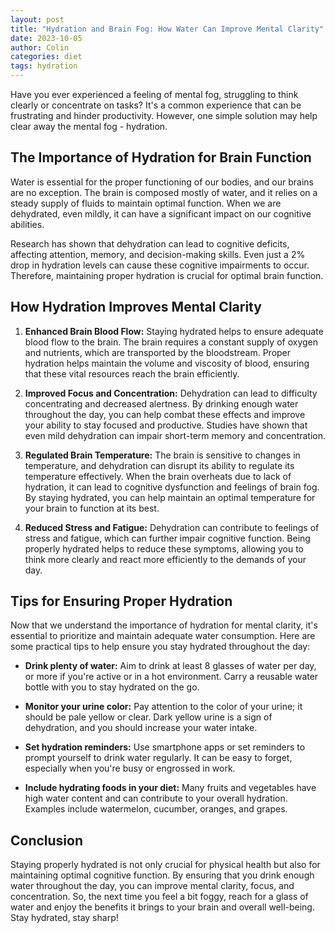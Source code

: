 ```yaml
---
layout: post
title: "Hydration and Brain Fog: How Water Can Improve Mental Clarity"
date: 2023-10-05
author: Colin
categories: diet
tags: hydration
---
```


Have you ever experienced a feeling of mental fog, struggling to think clearly or concentrate on tasks? It's a common experience that can be frustrating and hinder productivity. However, one simple solution may help clear away the mental fog - hydration.

## The Importance of Hydration for Brain Function

Water is essential for the proper functioning of our bodies, and our brains are no exception. The brain is composed mostly of water, and it relies on a steady supply of fluids to maintain optimal function. When we are dehydrated, even mildly, it can have a significant impact on our cognitive abilities.

Research has shown that dehydration can lead to cognitive deficits, affecting attention, memory, and decision-making skills. Even just a 2% drop in hydration levels can cause these cognitive impairments to occur. Therefore, maintaining proper hydration is crucial for optimal brain function.

## How Hydration Improves Mental Clarity

1. **Enhanced Brain Blood Flow:** Staying hydrated helps to ensure adequate blood flow to the brain. The brain requires a constant supply of oxygen and nutrients, which are transported by the bloodstream. Proper hydration helps maintain the volume and viscosity of blood, ensuring that these vital resources reach the brain efficiently.

2. **Improved Focus and Concentration:** Dehydration can lead to difficulty concentrating and decreased alertness. By drinking enough water throughout the day, you can help combat these effects and improve your ability to stay focused and productive. Studies have shown that even mild dehydration can impair short-term memory and concentration.

3. **Regulated Brain Temperature:** The brain is sensitive to changes in temperature, and dehydration can disrupt its ability to regulate its temperature effectively. When the brain overheats due to lack of hydration, it can lead to cognitive dysfunction and feelings of brain fog. By staying hydrated, you can help maintain an optimal temperature for your brain to function at its best.

4. **Reduced Stress and Fatigue:** Dehydration can contribute to feelings of stress and fatigue, which can further impair cognitive function. Being properly hydrated helps to reduce these symptoms, allowing you to think more clearly and react more efficiently to the demands of your day.

## Tips for Ensuring Proper Hydration

Now that we understand the importance of hydration for mental clarity, it's essential to prioritize and maintain adequate water consumption. Here are some practical tips to help ensure you stay hydrated throughout the day:

* **Drink plenty of water:** Aim to drink at least 8 glasses of water per day, or more if you're active or in a hot environment. Carry a reusable water bottle with you to stay hydrated on the go.

* **Monitor your urine color:** Pay attention to the color of your urine; it should be pale yellow or clear. Dark yellow urine is a sign of dehydration, and you should increase your water intake.

* **Set hydration reminders:** Use smartphone apps or set reminders to prompt yourself to drink water regularly. It can be easy to forget, especially when you're busy or engrossed in work.

* **Include hydrating foods in your diet:** Many fruits and vegetables have high water content and can contribute to your overall hydration. Examples include watermelon, cucumber, oranges, and grapes.

## Conclusion

Staying properly hydrated is not only crucial for physical health but also for maintaining optimal cognitive function. By ensuring that you drink enough water throughout the day, you can improve mental clarity, focus, and concentration. So, the next time you feel a bit foggy, reach for a glass of water and enjoy the benefits it brings to your brain and overall well-being. Stay hydrated, stay sharp!